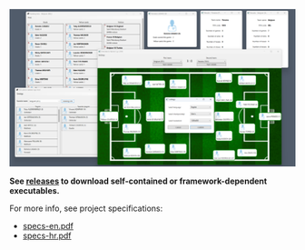 ![App preview](preview-images/1.png)

**See [releases](/releases/latest) to download self-contained or framework-dependent executables.**

For more info, see project specifications:

- [specs-en.pdf](specs-en.pdf)
- [specs-hr.pdf](specs-hr.pdf)

